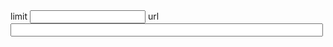 <div>
limit <input id="limit"> url <input style="width:500px" id="url" value=""><br>
</div>

<script>
  import Paths from "src/client/paths.js"
  import moment from "src/external/moment.js";  
  import diff from 'src/external/diff-match-patch.js';
  import AnsiColorFilter from "src/external/ansi-to-html.js"
  import ViewNav from 'src/client/viewnav.js'
  
  
  class ChangesGraph {

    static connectInput(element, initValue, update) {
      element.value = initValue
      element.addEventListener("change", function(evt) {
          update(this.value)
      })
    }
    
    static query(query) {
      return lively.query(this.ctx, query)
    }
    
    static async create(ctx) {
      this.ctx = ctx
      var dmp = new diff.diff_match_patch();
      var baseUrl = lively4url + "/"
      // var url = "https://lively-kernel.org/lively4/lively4-jens/src/client/auth-dropbox.js"
      var url = "https://lively-kernel.org/lively4/lively4-jens/src/client/"

      this.query("input#url").value = url
      var limitElement = this.query("input#limit")
      
      limitElement.value = 200
      
      var urlElement = this.query("input#url")
      var container = this.query("lively-container");
      var graphviz = await (<graphviz-dot></graphviz-dot>)
      var livelySync = await (<lively-sync></lively-sync>)
      livelySync.setRepository(lively4url.replace(/.*\//,""))


      var limit = Number(limitElement.value)
      limitElement.addEventListener("change", function(evt) {
          limit = Number(this.value)
          updateTable() // on Enter
        //}
      });

      urlElement.addEventListener("change", function(evt) {
          url = this.value
          updateTable() // on Enter
        //}
      });

      var data   
      var baseData 
      var baseDataMap
      var baseDataChildrenMap

      var changes
      
      let edges, nodes, selectedChange, selectedNode, fullNodes, parents
      let pane, svgNodes

      const DashedEdgeStyle = `[color="gray" style="dashed" arrowhead="open" arrowsize=.7]`

      function key(id) {
        return "_" + id.replace(/[^a-z0-9A-Z_]/g,"")
      }

      function addEdge(a , b, style="") {
        edges.add(key(a)  + " -> " +  key(b) + style)
      }
      
      function findConnectingPath(version, path, depth=0, visited=new Set()) {
        if (!version) throw new Error("version missing")
        if (visited.has(version))  return
        visited.add(version)
        if (depth > 10000) {
          // addEdges(path)
          // console.log("stop search at depth " + depth + " path: ", path)
          return null
        }
        if (!path) path = [version]
        // console.log("findConnectionPath ", version, path)
        var change = baseDataMap.get(version)
        if (!change) {
          debugger
          return // nothing found? should this happen
        }
        var parents = change.parents.split(" ")
        for(var eaParentVersion of parents) {
          if (fullNodes.has(eaParentVersion) ) {
            return path.concat([eaParentVersion]) // found something!
          } else {
            // depth first search
            var found = eaParentVersion && findConnectingPath(eaParentVersion, path.concat([eaParentVersion]), depth + 1, visited)
            if (found) {
              // console.log("found ... " + found)
              return found 
            }
          }
        }
        return null
      }

      function addEdges(path) {
        var lastVersion
        path.forEach(ea => {
          if (ea && lastVersion) {
            addEdge(lastVersion, ea)
          }
          lastVersion = ea
        })
      }

      function addShortPath(path) {
        addEdge(path.first, path.last,  DashedEdgeStyle)
        // var shortCut = ""+path.first + "_TO_" + path.last
        // addEdge(path.first, shortCut)
        // addEdge(shortCut, path.last)
      }

      var updateTable = async () => {

        details.innerHTML = ""

        // we need the whole graph to get the topology straight...
        baseData = (await lively.files.loadVersions(baseUrl).then(r => r.json())).versions

        baseDataMap = new Map()
        baseDataChildrenMap = new Map()
        baseData.forEach(ea => {
          if (ea) {
            baseDataMap.set(ea.version, ea)      

            if (ea.parents) {
              ea.parents.split(" ").forEach(eaParent => {
                var children = baseDataChildrenMap.get(eaParent) || []
                children.push(ea.version)
                baseDataChildrenMap.set(eaParent, children)
              })
            }
          }
        })

        // get data
        data = (await lively.files.loadVersions(url).then(r => r.json())).versions
        data = data.filter(ea => ea && ea.version) // cleanup

        data = data.slice(0, limit)
        changes = new Map()


        fullNodes = new Set()
        parents = new Set()


        edges = new Set()
        nodes = []
        

        data.forEach(ea => {
          var version = ea.version
          changes.set(key(version), ea)
          nodes.push(key(version) + `[shape=box fontsize="8" fontname="helvetica" label="${
            ea.version + " " + ea.author + "\n" + 
            moment(ea.date).format("YYYY-MM-DD hh:mm:ss") + "\n" + 
            ea.comment.slice(0,200)
          }"]`)
          fullNodes.add(version)
        })

        data.forEach(ea => {
          var version = ea.version
          if (ea.parents) {        
            ea.parents.split(" ").forEach(eaParent => {
              var style = `[color="gray50" arrowhead="open" arrowsize=.7]`
              if (!fullNodes.has(eaParent)) {
                style = DashedEdgeStyle
              }
              addEdge(version, eaParent, style)  
              parents.add(eaParent)
            })
          }
        })


        var tanglingParents = [...parents].filter(ea => !fullNodes.has(ea))
        tanglingParents.forEach(ea => {
          nodes.push(key(ea) + `[shape=rectangle style="dashed" fontsize="8" fontcolor="gray" color="gray" fontname="helvetica" label="${ea}" ]`)
        })


        tanglingParents.forEach(ea => {
          var path = findConnectingPath(ea)
          if (path) {
            console.log("FOUND " + path)
            addShortPath(path)
          } else {
            console.log("nothing found for" + ea)
          }
        })

        


        graphviz.innerHTML = `<` +`script type="graphviz">digraph {
          ${Array.from(edges).join(";")} 
          ${nodes.join(";")} 
        }<` + `/script>}`
        await graphviz.updateViz()

        var scrollToData = tanglingParents.first

        svgNodes = graphviz.shadowRoot.querySelectorAll("g.node")
        
        svgNodes.forEach(ea => {
          ea.addEventListener("click", async (evt) => {
            var key = ea.querySelector('title').textContent
            var change = changes.get(key)
            if (!change) return

            if (evt.shiftKey) {
              lively.openInspector({baseDataMap, baseDataChildrenMap, change})
              return
            }
            // hide previous selected node
            if (selectedNode) {
             selectedNode.querySelector("polygon").setAttribute("fill", "none")
            }
            // toggle details by clicking it
            if(selectedNode == ea) {
              selectedNode = null
              details.innerHTML = ""
              lively.setGlobalPosition(details, lively.pt(0,0)) // move out of  the way
              return
            }
            
            selectedNode = ea
            selectedNode.querySelector("polygon").setAttribute("fill", "lightgray")
            selectedChange = change
            details.innerHTML = await livelySync.gitControl("show", undefined, {
              gitcommit: change.version,
              gitusecolor: "true",
            }).then(text => {
              return livelySync.linkifyFiles(new AnsiColorFilter().toHtml(text.replace(/</g, "&lt;")))
            })

            // JSON.stringify(change, undefined, 2)
            lively.setGlobalPosition(details, lively.getGlobalBounds(selectedNode).topRight().addPt(lively.pt(10,0)))
          })
        })

        lively.sleep(0).then(() => {
          if (pane) {
            let pos = lively.getGlobalPosition(_.first(svgNodes))
            let panePos = lively.getGlobalPosition(pane)        
            let delta = pos.subPt(panePos)
            pane.scrollLeft = delta.x - lively.getExtent(pane).y / 2
            pane.scrollTop = delta.y - 100
            lively.notify("scroll to: " + delta )

          } else {
            lively.notify("no pane to scroll into...")
          }
        })        
      }

      var details = <div id="details"></div>
      updateTable()

      var style = document.createElement("style")
      style.textContent = `
      td.comment {
        max-width: 300px
      }
      div#root {
        overflow: visible;
        width: 5000px;
        height: 800px;
      }
      div#details {
        position: absolute;
        font-family: monospace;
        white-space: pre;
        font-size: 8pt;
        background-color: lightgray;
        border: 1px solid gray;
        padding: 5px;
      }
      `
      
            
      graphviz.style.display = "inline-block" // so it takes the width of children and not parent
      
      pane = <div id="root" style="z-index: -1; position: absolute; top: 0px; left: 0px; overflow-x: auto; overflow-y: scroll; width: calc(100% - 0px); height: calc(100% - 0px);">
        {style}
         <div style="height: 20px"></div>
        <h2>Change Graph</h2>
        {graphviz}
        {details}
      </div>
      
      
      var lastMove
      function onPanningMove(evt) {
        var pos = lively.getPosition(evt)
        var delta = pos.subPt(lastMove)
        pane.scrollTop -= delta.y
        pane.scrollLeft -= delta.x
        lastMove = pos

      }
      
      pane.addEventListener("pointerdown", evt => {
        if (evt.ctrlKey) {
          lastMove = lively.getPosition(evt)
          lively.addEventListener("changegraph", document.body.parentElement, "pointermove", evt => onPanningMove(evt))
          lively.addEventListener("changegraph", document.body.parentElement, "pointerup", evt => {
            lively.removeEventListener("changegraph", document.body.parentElement)
          })
          evt.stopPropagation()
          evt.preventDefault()
        }
      }, true)
      
      
      return pane
    }
  }
  ChangesGraph.create(this)
</script>